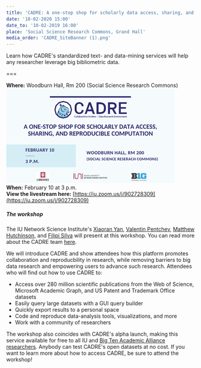 ```yaml
---
title: 'CADRE: A one-stop shop for scholarly data access, sharing, and reproducible computation'
date: '10-02-2020 15:00'
date_to: '10-02-2019 16:00'
place: 'Social Science Research Commons, Grand Hall'
media_order: 'CADRE_SiteBanner (1).png'
---
```


Learn how CADRE's standardized text- and data-mining services will help any researcher leverage big bibliometric data.

===

**Where:** Woodburn Hall, Rm 200 (Social Science Research Commons)![A banner with information about the workshop.](CADRE_SiteBanner%20%281%29.png?classes=float-right)  
**When:** February 10 at 3 p.m.  
**View the livestream here:** [https://iu.zoom.us/j/902728309](https://iu.zoom.us/j/902728309)

##### The workshop
The IU Network Science Institute's [Xiaoran Yan](https://iuni.iu.edu/about/people/person/xiaoran-yan), [Valentin Pentchev](https://iuni.iu.edu/about/people/person/valentin-pentchev), [Matthew Hutchinson](https://iuni.iu.edu/about/people/person/matthew-hutchinson), and [Filipi Silva](https://iuni.iu.edu/about/people/person/filipisilva) will present at this workshop. You can read more about the CADRE team [here](https://cadre.iu.edu/about-cadre/the-team).

We will introduce CADRE and show attendees how this platform promotes collaboration and reproducbility in research, while removing barriers to big data research and empowering users to advance such research. Attendees who will find out how to use CADRE to:
* Access over 280 million scientific publications from the Web of Science, Microsoft Academic Graph, and US Patent and Trademark Office datasets
* Easily query large datasets with a GUI query builder
* Quickly export results to a personal space
* Code and reproduce data-analysis tools, visualizations, and more 
* Work with a community of researchers

The workshop also coincides with CADRE's alpha launch, making this service available for free to all IU and [Big Ten Academic Alliance researchers](https://cadre.iu.edu/work-with-us). Anybody can test CADRE's open datasets at no cost. If you want to learn more about how to access CADRE, be sure to attend the workshop!